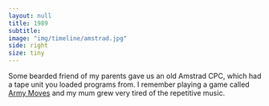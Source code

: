 ```yaml
---
layout: null
title: 1989
subtitle:
image: "img/timeline/amstrad.jpg"
side: right
size: tiny
---
```

Some bearded friend of my parents gave us an old Amstrad CPC, which had a tape unit you loaded programs from. I remember playing a game called [Army Moves](https://www.youtube.com/watch?v=hYkuBTKMwtc) and my mum grew very tired of the repetitive music.
